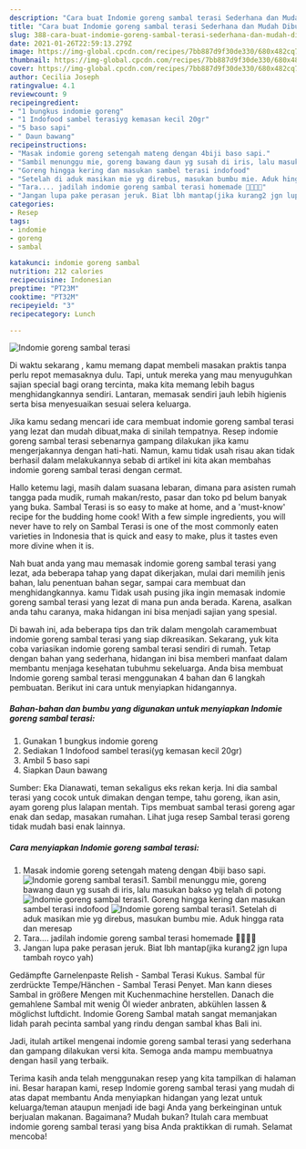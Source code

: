 ```yaml
---
description: "Cara buat Indomie goreng sambal terasi Sederhana dan Mudah Dibuat"
title: "Cara buat Indomie goreng sambal terasi Sederhana dan Mudah Dibuat"
slug: 388-cara-buat-indomie-goreng-sambal-terasi-sederhana-dan-mudah-dibuat
date: 2021-01-26T22:59:13.279Z
image: https://img-global.cpcdn.com/recipes/7bb887d9f30de330/680x482cq70/indomie-goreng-sambal-terasi-foto-resep-utama.jpg
thumbnail: https://img-global.cpcdn.com/recipes/7bb887d9f30de330/680x482cq70/indomie-goreng-sambal-terasi-foto-resep-utama.jpg
cover: https://img-global.cpcdn.com/recipes/7bb887d9f30de330/680x482cq70/indomie-goreng-sambal-terasi-foto-resep-utama.jpg
author: Cecilia Joseph
ratingvalue: 4.1
reviewcount: 9
recipeingredient:
- "1 bungkus indomie goreng"
- "1 Indofood sambel terasiyg kemasan kecil 20gr"
- "5 baso sapi"
- " Daun bawang"
recipeinstructions:
- "Masak indomie goreng setengah mateng dengan 4biji baso sapi."
- "Sambil menunggu mie, goreng bawang daun yg susah di iris, lalu masukan bakso yg telah di potong"
- "Goreng hingga kering dan masukan sambel terasi indofood"
- "Setelah di aduk masikan mie yg direbus, masukan bumbu mie. Aduk hingga rata dan meresap"
- "Tara.... jadilah indomie goreng sambal terasi homemade 🤣😆👌🏻"
- "Jangan lupa pake perasan jeruk. Biat lbh mantap(jika kurang2 jgn lupa tambah royco yah)"
categories:
- Resep
tags:
- indomie
- goreng
- sambal

katakunci: indomie goreng sambal 
nutrition: 212 calories
recipecuisine: Indonesian
preptime: "PT23M"
cooktime: "PT32M"
recipeyield: "3"
recipecategory: Lunch

---
```



![Indomie goreng sambal terasi](https://img-global.cpcdn.com/recipes/7bb887d9f30de330/680x482cq70/indomie-goreng-sambal-terasi-foto-resep-utama.jpg)

Di waktu  sekarang , kamu memang dapat membeli masakan praktis tanpa perlu repot memasaknya dulu. Tapi, untuk mereka yang mau menyuguhkan sajian special bagi orang tercinta, maka kita memang lebih bagus menghidangkannya sendiri. Lantaran, memasak sendiri jauh lebih higienis serta bisa menyesuaikan sesuai selera keluarga.

Jika kamu sedang mencari ide cara membuat indomie goreng sambal terasi yang lezat dan mudah dibuat,maka di sinilah tempatnya. Resep indomie goreng sambal terasi  sebenarnya gampang dilakukan jika kamu mengerjakannya dengan hati-hati. Namun, kamu tidak usah risau akan tidak berhasil dalam melakukannya 
sebab di artikel ini kita akan membahas indomie goreng sambal terasi dengan cermat.  

Hallo ketemu lagi, masih dalam suasana lebaran, dimana para asisten rumah tangga pada mudik, rumah makan/resto, pasar dan toko pd belum banyak yang buka. Sambal Terasi is so easy to make at home, and a &#39;must-know&#39; recipe for the budding home cook! With a few simple ingredients, you will never have to rely on Sambal Terasi is one of the most commonly eaten varieties in Indonesia that is quick and easy to make, plus it tastes even more divine when it is.

Nah buat anda yang mau memasak indomie goreng sambal terasi yang lezat, ada beberapa tahap yang dapat dikerjakan, mulai dari memilih jenis bahan, lalu penentuan bahan segar, sampai cara membuat dan menghidangkannya. kamu Tidak usah pusing jika ingin memasak indomie goreng sambal terasi yang lezat di mana pun anda berada. Karena, asalkan anda  tahu caranya, maka hidangan ini bisa menjadi sajian yang spesial.

Di bawah ini, ada beberapa tips dan trik dalam mengolah caramembuat indomie goreng sambal terasi yang siap dikreasikan. Sekarang, yuk kita coba variasikan indomie goreng sambal terasi sendiri di rumah. Tetap dengan bahan yang sederhana, hidangan ini bisa memberi manfaat dalam membantu menjaga kesehatan tubuhmu sekeluarga. Anda bisa membuat Indomie goreng sambal terasi menggunakan 4 bahan dan 6 langkah pembuatan. Berikut ini cara untuk menyiapkan hidangannya.

<!--inarticleads1-->

##### Bahan-bahan dan bumbu yang digunakan untuk menyiapkan Indomie goreng sambal terasi:

1. Gunakan 1 bungkus indomie goreng
1. Sediakan 1 Indofood sambel terasi(yg kemasan kecil 20gr)
1. Ambil 5 baso sapi
1. Siapkan  Daun bawang


Sumber: Eka Dianawati, teman sekaligus eks rekan kerja. Ini dia sambal terasi yang cocok untuk dimakan dengan tempe, tahu goreng, ikan asin, ayam goreng plus lalapan mentah. Tips membuat sambal terasi goreng agar enak dan sedap, masakan rumahan. Lihat juga resep Sambal terasi goreng tidak mudah basi enak lainnya. 

<!--inarticleads2-->

##### Cara menyiapkan Indomie goreng sambal terasi:

1. Masak indomie goreng setengah mateng dengan 4biji baso sapi.
<img src="https://img-global.cpcdn.com/steps/40cc8d9406cc4a6f/160x128cq70/indomie-goreng-sambal-terasi-langkah-memasak-1-foto.jpg" alt="Indomie goreng sambal terasi">1. Sambil menunggu mie, goreng bawang daun yg susah di iris, lalu masukan bakso yg telah di potong
<img src="https://img-global.cpcdn.com/steps/a010775462bc4dd0/160x128cq70/indomie-goreng-sambal-terasi-langkah-memasak-2-foto.jpg" alt="Indomie goreng sambal terasi">1. Goreng hingga kering dan masukan sambel terasi indofood
<img src="https://img-global.cpcdn.com/steps/ff6b0289a8c89caa/160x128cq70/indomie-goreng-sambal-terasi-langkah-memasak-3-foto.jpg" alt="Indomie goreng sambal terasi">1. Setelah di aduk masikan mie yg direbus, masukan bumbu mie. Aduk hingga rata dan meresap
1. Tara.... jadilah indomie goreng sambal terasi homemade 🤣😆👌🏻
1. Jangan lupa pake perasan jeruk. Biat lbh mantap(jika kurang2 jgn lupa tambah royco yah)


Gedämpfte Garnelenpaste Relish - Sambal Terasi Kukus. Sambal für zerdrückte Tempe/Hänchen - Sambal Terasi Penyet. Man kann dieses Sambal in größere Mengen mit Kuchenmachine herstellen. Danach die gemahlene Sambal mit wenig Öl wieder anbraten, abkühlen lassen &amp; möglichst luftdicht. Indomie Goreng Sambal matah sangat memanjakan lidah parah pecinta sambal yang rindu dengan sambal khas Bali ini. 

Jadi, itulah artikel mengenai  indomie goreng sambal terasi  yang sederhana dan gampang dilakukan versi kita. Semoga anda mampu membuatnya dengan hasil yang terbaik. 

Terima kasih anda telah menggunakan resep yang kita tampilkan di halaman ini. Besar harapan kami, resep  Indomie goreng sambal terasi yang mudah di atas dapat membantu Anda menyiapkan hidangan yang lezat untuk keluarga/teman ataupun menjadi ide bagi Anda yang berkeinginan untuk berjualan makanan. Bagaimana? Mudah bukan? Itulah cara membuat indomie goreng sambal terasi yang bisa Anda praktikkan di rumah. Selamat mencoba!

